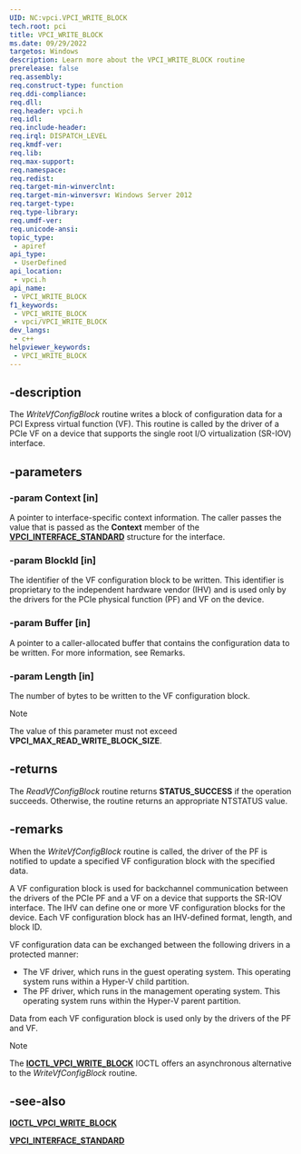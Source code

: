 ```yaml
---
UID: NC:vpci.VPCI_WRITE_BLOCK
tech.root: pci
title: VPCI_WRITE_BLOCK
ms.date: 09/29/2022
targetos: Windows
description: Learn more about the VPCI_WRITE_BLOCK routine
prerelease: false
req.assembly: 
req.construct-type: function
req.ddi-compliance: 
req.dll: 
req.header: vpci.h
req.idl: 
req.include-header: 
req.irql: DISPATCH_LEVEL
req.kmdf-ver: 
req.lib: 
req.max-support: 
req.namespace: 
req.redist: 
req.target-min-winverclnt: 
req.target-min-winversvr: Windows Server 2012
req.target-type: 
req.type-library: 
req.umdf-ver: 
req.unicode-ansi: 
topic_type:
 - apiref
api_type:
 - UserDefined
api_location:
 - vpci.h
api_name:
 - VPCI_WRITE_BLOCK
f1_keywords:
 - VPCI_WRITE_BLOCK
 - vpci/VPCI_WRITE_BLOCK
dev_langs:
 - c++
helpviewer_keywords:
 - VPCI_WRITE_BLOCK
---
```


## -description

The *WriteVfConfigBlock* routine writes a block of configuration data for a PCI Express virtual function (VF). This routine is called by the driver of a PCIe VF on a device that supports the single root I/O virtualization (SR-IOV) interface.

## -parameters

### -param Context \[in\]

A pointer to interface-specific context information. The caller passes the value that is passed as the **Context** member of the [**VPCI\_INTERFACE\_STANDARD**](/windows-hardware/drivers/ddi/vpci/ns-vpci-vpci_interface_standard) structure for the interface.

### -param BlockId \[in\]

The identifier of the VF configuration block to be written. This identifier is proprietary to the independent hardware vendor (IHV) and is used only by the drivers for the PCIe physical function (PF) and VF on the device.

### -param Buffer \[in\]

A pointer to a caller-allocated buffer that contains the configuration data to be written. For more information, see Remarks.

### -param Length \[in\]

The number of bytes to be written to the VF configuration block.

> [!NOTE]
> The value of this parameter must not exceed **VPCI\_MAX\_READ\_WRITE\_BLOCK\_SIZE**.

## -returns

The *ReadVfConfigBlock* routine returns **STATUS\_SUCCESS** if the operation succeeds. Otherwise, the routine returns an appropriate NTSTATUS value.

## -remarks

When the *WriteVfConfigBlock* routine is called, the driver of the PF is notified to update a specified VF configuration block with the specified data.

A VF configuration block is used for backchannel communication between the drivers of the PCIe PF and a VF on a device that supports the SR-IOV interface. The IHV can define one or more VF configuration blocks for the device. Each VF configuration block has an IHV-defined format, length, and block ID.

VF configuration data can be exchanged between the following drivers in a protected manner:

- The VF driver, which runs in the guest operating system. This operating system runs within a Hyper-V child partition.
- The PF driver, which runs in the management operating system. This operating system runs within the Hyper-V parent partition.

Data from each VF configuration block is used only by the drivers of the PF and VF.

> [!NOTE]
> The [**IOCTL\_VPCI\_WRITE\_BLOCK**](/windows-hardware/drivers/ddi/vpci/ni-vpci-ioctl_vpci_write_block) IOCTL offers an asynchronous alternative to the *WriteVfConfigBlock* routine.

## -see-also

[**IOCTL\_VPCI\_WRITE\_BLOCK**](/windows-hardware/drivers/ddi/vpci/ni-vpci-ioctl_vpci_write_block)

[**VPCI\_INTERFACE\_STANDARD**](/windows-hardware/drivers/ddi/vpci/ns-vpci-vpci_interface_standard)
